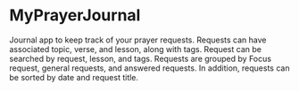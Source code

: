 # MyPrayerJournal
Journal app to keep track of your prayer requests. Requests can have associated topic, verse, and lesson, along with tags. Request can be searched by request, lesson, and tags.
Requests are grouped by Focus request, general requests, and answered requests. In addition, requests can be sorted by date and request title.
